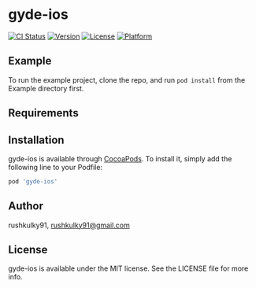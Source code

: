 # gyde-ios

[![CI Status](https://img.shields.io/travis/rushkulky91/gyde-ios.svg?style=flat)](https://travis-ci.org/rushkulky91/gyde-ios)
[![Version](https://img.shields.io/cocoapods/v/gyde-ios.svg?style=flat)](https://cocoapods.org/pods/gyde-ios)
[![License](https://img.shields.io/cocoapods/l/gyde-ios.svg?style=flat)](https://cocoapods.org/pods/gyde-ios)
[![Platform](https://img.shields.io/cocoapods/p/gyde-ios.svg?style=flat)](https://cocoapods.org/pods/gyde-ios)

## Example

To run the example project, clone the repo, and run `pod install` from the Example directory first.

## Requirements

## Installation

gyde-ios is available through [CocoaPods](https://cocoapods.org). To install
it, simply add the following line to your Podfile:

```ruby
pod 'gyde-ios'
```

## Author

  rushkulky91, rushkulky91@gmail.com

## License

gyde-ios is available under the MIT license. See the LICENSE file for more info.
